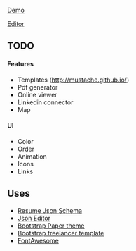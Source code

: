 
[Demo](http://thejavator.github.io/Resume/)

[Editor](https://thejavator.github.io/Resume/edit)

## TODO

#### Features
* Templates (http://mustache.github.io/)
* Pdf generator
* Online viewer
* Linkedin connector
* Map

#### UI
* Color
* Order
* Animation
* Icons
* Links

## Uses
* [Resume Json Schema](https://jsonresume.org/schema/)
* [Json Editor](https://github.com/jdorn/json-editor)
* [Bootstrap Paper theme](http://bootswatch.com/paper/)
* [Bootstrap freelancer template](http://startbootstrap.com/template-overviews/freelancer/)
* [FontAwesome](http://fontawesome.io/)
